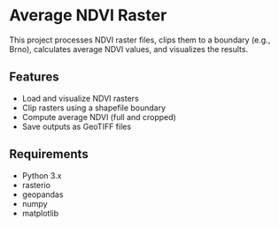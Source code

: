 # Average NDVI Raster

This project processes NDVI raster files, clips them to a boundary (e.g., Brno), calculates average NDVI values, and visualizes the results.

## Features

- Load and visualize NDVI rasters
- Clip rasters using a shapefile boundary
- Compute average NDVI (full and cropped)
- Save outputs as GeoTIFF files

## Requirements

- Python 3.x
- rasterio
- geopandas
- numpy
- matplotlib